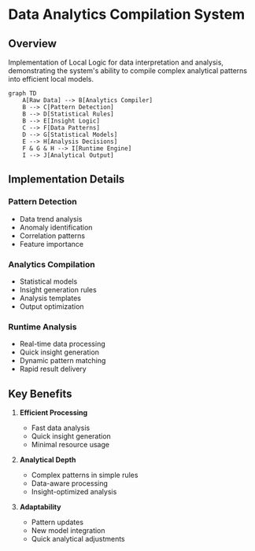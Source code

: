 # Data Analytics Compilation System

## Overview
Implementation of Local Logic for data interpretation and analysis, demonstrating the system's ability to compile complex analytical patterns into efficient local models.

```mermaid
graph TD
    A[Raw Data] --> B[Analytics Compiler]
    B --> C[Pattern Detection]
    B --> D[Statistical Rules]
    B --> E[Insight Logic]
    C --> F[Data Patterns]
    D --> G[Statistical Models]
    E --> H[Analysis Decisions]
    F & G & H --> I[Runtime Engine]
    I --> J[Analytical Output]
```

## Implementation Details

### Pattern Detection
- Data trend analysis
- Anomaly identification
- Correlation patterns
- Feature importance

### Analytics Compilation
- Statistical models
- Insight generation rules
- Analysis templates
- Output optimization

### Runtime Analysis
- Real-time data processing
- Quick insight generation
- Dynamic pattern matching
- Rapid result delivery

## Key Benefits
1. **Efficient Processing**
   - Fast data analysis
   - Quick insight generation
   - Minimal resource usage

2. **Analytical Depth**
   - Complex patterns in simple rules
   - Data-aware processing
   - Insight-optimized analysis

3. **Adaptability**
   - Pattern updates
   - New model integration
   - Quick analytical adjustments
